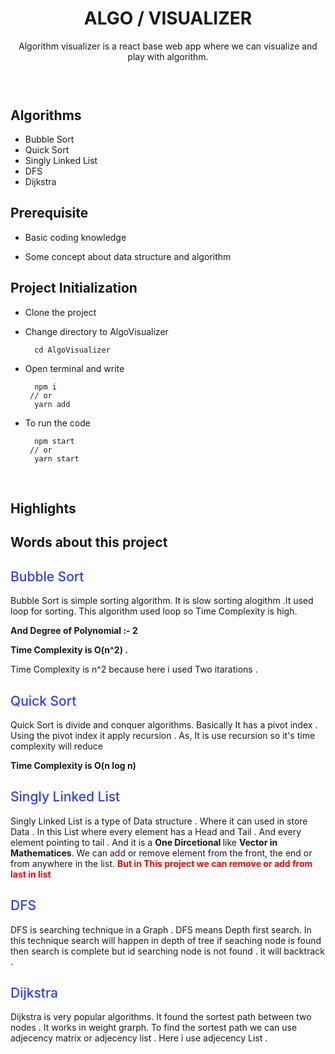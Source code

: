 <div align="center" style="height: 130px">

<h1 align="center">  ALGO / VISUALIZER </h1>
Algorithm visualizer is a react base web app where we can visualize and play with algorithm.

</div>

## Algorithms

- Bubble Sort
- Quick Sort
- Singly Linked List
- DFS
- Dijkstra

## Prerequisite

- Basic coding knowledge

- Some concept about data structure and algorithm

## Project Initialization

- Clone the project

- Change directory to AlgoVisualizer

        cd AlgoVisualizer

- Open terminal and write

        npm i
       // or
        yarn add

- To run the code

        npm start
       // or
        yarn start



<br>

## Highlights



## Words about this project

<div>

<h2 style="color: #323dfa; font-weight:500"> Bubble Sort </h2>
<p>
  Bubble Sort is simple sorting algorithm. It is slow sorting alogithm .It used loop for sorting. This algorithm used loop so Time Complexity is high.

**And Degree of Polynomial :- 2**

**Time Complexity is O(n^2) .**

Time Complexity is n^2 because here i used Two itarations .

</p>
  

</div>

<div>

<h2 style="color: #323dfa; font-weight:500"> Quick Sort </h2>
<p>
  Quick Sort is divide and conquer algorithms. Basically It has a pivot index . Using the pivot index it apply recursion . As, It is use recursion so it's time complexity will reduce

**Time Complexity is O(n log n)**

</p>
  
</div>

<div>

<h2 style="color: #323dfa; font-weight:500"> Singly Linked List </h2>
<p>
   Singly Linked List is a type of Data structure . Where it can used in store Data . In this List where every element has a Head and Tail . And every element pointing to tail . And it is a <strong> One Dircetional </strong> like <strong> Vector in Mathematices</strong>.
   We can add or remove element from the front, the end or from anywhere in the list. <strong style="color:red "> But in This project we can remove or add from last in list</strong>

</p>
  
</div>

<div>

<h2 style="color: #323dfa;font-weight:500;"> DFS </h2>
<p>
   DFS is searching technique in a Graph . DFS means Depth first search. In this technique search will happen in depth of tree if seaching node is found then search is complete but id searching node is not found . it will backtrack .

</p>
 

</div>

<div>

<h2 style="color: #323dfa; font-weight:500"> Dijkstra </h2>
<p>
 Dijkstra is very popular algorithms. It found the sortest path between two nodes . It works in weight grarph. To find the sortest path we can use adjecency matrix or adjecency list . Here i use adjecency List .

</p>
 

</div>







